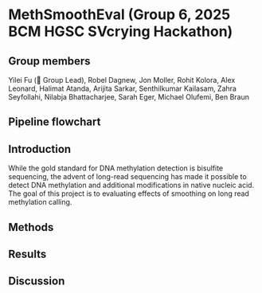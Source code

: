 # MethSmoothEval (Group 6, 2025 BCM HGSC SVcrying Hackathon)
## Group members
Yilei Fu (👑 Group Lead),
Robel Dagnew, 
Jon Moller,
Rohit Kolora,
Alex Leonard,
Halimat Atanda, 
Arijita Sarkar,
Senthilkumar Kailasam,
Zahra Seyfollahi,
Nilabja Bhattacharjee,
Sarah Eger,
Michael Olufemi,
Ben Braun
## Pipeline flowchart
## Introduction
While the gold standard for DNA methylation detection is bisulfite sequencing, the advent of long-read sequencing has made it possible to detect DNA methylation and additional modifications in native nucleic acid. The goal of this project is to evaluating effects of smoothing on long read methylation calling.
## Methods
## Results
## Discussion
